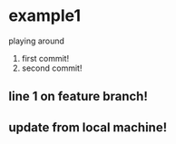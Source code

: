 # example1
playing around
1. first commit!
2. second commit!

## line 1 on feature branch!
## update from local machine!
